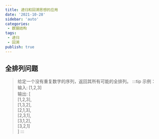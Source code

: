 ```yaml
---
title: 递归和回溯思想的应用
date: '2021-10-28'
sidebar: 'auto'
categories:
 - 数据结构
tags:
 - 递归
 - 回溯
publish: true
---
```


## 全排列问题
> 给定一个没有重复数字的序列，返回其所有可能的全排列。
:::tip
示例：   
输入: [1,2,3]  
输出: [  
[1,2,3],  
[1,3,2],  
[2,1,3],  
[2,3,1],  
[3,1,2],  
[3,2,1]  
]
:::